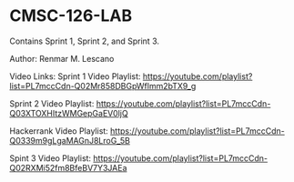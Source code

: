 # CMSC-126-LAB

Contains Sprint 1, Sprint 2, and Sprint 3.

Author: Renmar M. Lescano

Video Links:
Sprint 1 Video Playlist: https://youtube.com/playlist?list=PL7mccCdn-Q02Mr858DBGpWflmm2bTX9_g

Sprint 2 Video Playlist: https://youtube.com/playlist?list=PL7mccCdn-Q03XTOXHItzWMGepGaEV0ljQ

  Hackerrank Video Playlist: https://youtube.com/playlist?list=PL7mccCdn-Q0339m9gLgaMAGnJ8LroG_5B
  
Spint 3 Video Playlist: https://youtube.com/playlist?list=PL7mccCdn-Q02RXMi52fm8BfeBV7Y3JAEa
